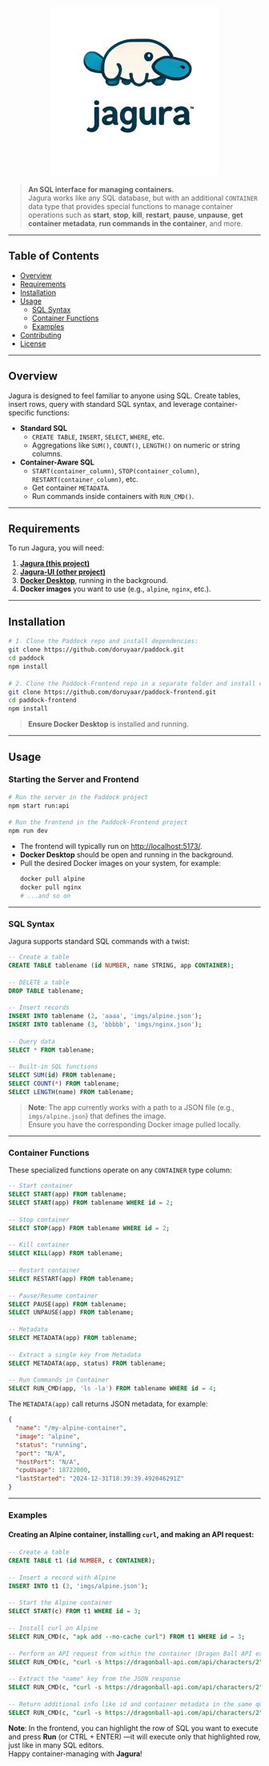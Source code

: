 <p align="center">
  <img src="logo.png" alt="Alt Text" width="340">
</p>


> **An SQL interface for managing containers.**  
> Jagura works like any SQL database, but with an additional `CONTAINER` data type that provides special functions to manage container operations such as **start**, **stop**, **kill**, **restart**, **pause**, **unpause**, **get container metadata**, **run commands in the container**, and more.

---

## Table of Contents

- [Overview](#overview)  
- [Requirements](#requirements)  
- [Installation](#installation)  
- [Usage](#usage)  
  - [SQL Syntax](#sql-syntax)  
  - [Container Functions](#container-functions)  
  - [Examples](#examples)  
- [Contributing](#contributing)  
- [License](#license)

---

## Overview

Jagura is designed to feel familiar to anyone using SQL. Create tables, insert rows, query with standard SQL syntax, and leverage container-specific functions:

- **Standard SQL**  
  - `CREATE TABLE`, `INSERT`, `SELECT`, `WHERE`, etc.
  - Aggregations like `SUM()`, `COUNT()`, `LENGTH()` on numeric or string columns.
- **Container-Aware SQL**  
  - `START(container_column)`, `STOP(container_column)`, `RESTART(container_column)`, etc.
  - Get container `METADATA`.
  - Run commands inside containers with `RUN_CMD()`.

---

## Requirements

To run Jagura, you will need:

1. **[Jagura (this project)](https://github.com/doruyaar/Jagura)**
2. **[Jagura-UI (other project)]([https://github.com/doruyaar/Jagura-UI)**
3. **[Docker Desktop](https://www.docker.com/products/docker-desktop)**, running in the background.
4. **Docker images** you want to use (e.g., `alpine`, `nginx`, etc.).

---

## Installation

```bash
# 1. Clone the Paddock repo and install dependencies:
git clone https://github.com/doruyaar/paddock.git
cd paddock
npm install

# 2. Clone the Paddock-Frontend repo in a separate folder and install dependencies:
git clone https://github.com/doruyaar/paddock-frontend.git
cd paddock-frontend
npm install
```

> **Ensure Docker Desktop** is installed and running.

---

## Usage

### Starting the Server and Frontend

```bash
# Run the server in the Paddock project
npm start run:api

# Run the frontend in the Paddock-Frontend project
npm run dev
```

- The frontend will typically run on [http://localhost:5173/](http://localhost:5173/).  
- **Docker Desktop** should be open and running in the background.
- Pull the desired Docker images on your system, for example:
  ```bash
  docker pull alpine
  docker pull nginx
  # ...and so on
  ```

---

### SQL Syntax

Jagura supports standard SQL commands with a twist:

```sql
-- Create a table
CREATE TABLE tablename (id NUMBER, name STRING, app CONTAINER);

-- DELETE a table
DROP TABLE tablename;

-- Insert records
INSERT INTO tablename (2, 'aaaa', 'imgs/alpine.json');
INSERT INTO tablename (3, 'bbbbb', 'imgs/nginx.json');

-- Query data
SELECT * FROM tablename;

-- Built-in SQL functions
SELECT SUM(id) FROM tablename;
SELECT COUNT(*) FROM tablename;
SELECT LENGTH(name) FROM tablename;
```

> **Note**: The app currently works with a path to a JSON file (e.g., `imgs/alpine.json`) that defines the image.  
> Ensure you have the corresponding Docker image pulled locally.

---

### Container Functions

These specialized functions operate on any `CONTAINER` type column:

```sql
-- Start container
SELECT START(app) FROM tablename;
SELECT START(app) FROM tablename WHERE id = 2;

-- Stop container
SELECT STOP(app) FROM tablename WHERE id = 2;

-- Kill container
SELECT KILL(app) FROM tablename;

-- Restart container
SELECT RESTART(app) FROM tablename;

-- Pause/Resume container
SELECT PAUSE(app) FROM tablename;
SELECT UNPAUSE(app) FROM tablename;

-- Metadata
SELECT METADATA(app) FROM tablename;

-- Extract a single key from Metadata
SELECT METADATA(app, status) FROM tablename;

-- Run Commands in Container
SELECT RUN_CMD(app, 'ls -la') FROM tablename WHERE id = 4;
```

The `METADATA(app)` call returns JSON metadata, for example:

```json
{
  "name": "/my-alpine-container",
  "image": "alpine",
  "status": "running",
  "port": "N/A",
  "hostPort": "N/A",
  "cpuUsage": 18722000,
  "lastStarted": "2024-12-31T18:39:39.492046291Z"
}
```

---

### Examples

#### Creating an Alpine container, installing `curl`, and making an API request:

```sql
-- Create a table
CREATE TABLE t1 (id NUMBER, c CONTAINER);

-- Insert a record with Alpine
INSERT INTO t1 (3, 'imgs/alpine.json');

-- Start the Alpine container
SELECT START(c) FROM t1 WHERE id = 3;

-- Install curl on Alpine
SELECT RUN_CMD(c, "apk add --no-cache curl") FROM t1 WHERE id = 3;

-- Perform an API request from within the container (Dragon Ball API example)
SELECT RUN_CMD(c, "curl -s https://dragonball-api.com/api/characters/2") FROM t1 WHERE id = 3;

-- Extract the "name" key from the JSON response
SELECT RUN_CMD(c, "curl -s https://dragonball-api.com/api/characters/2", name) FROM t1 WHERE id = 3;

-- Return additional info like id and container metadata in the same query
SELECT RUN_CMD(c, "curl -s https://dragonball-api.com/api/characters/2", name), id, METADATA(c) FROM t1 WHERE id = 3;
```

**Note**: In the frontend, you can highlight the row of SQL you want to execute and press **Run** (or CTRL + ENTER) —it will execute only that highlighted row, just like in many SQL editors.  
Happy container-managing with **Jagura**!
